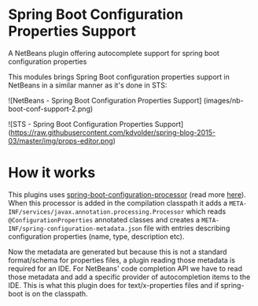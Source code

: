 # Spring Boot Configuration Properties Support
A NetBeans plugin offering autocomplete support for spring boot configuration properties

This modules brings Spring Boot configuration properties support in NetBeans
in a similar manner as it's done in STS:

![NetBeans - Spring Boot Configuration Properties Support]
(images/nb-boot-conf-support-2.png)

![STS - Spring Boot Configuration Properties Support]
(https://raw.githubusercontent.com/kdvolder/spring-blog-2015-03/master/img/props-editor.png)


# How it works

This plugins uses [spring-boot-configuration-processor](https://github.com/spring-projects/spring-boot/tree/master/spring-boot-tools/spring-boot-configuration-processor)
(read more [here](https://spring.io/blog/2015/03/18/spring-boot-support-in-spring-tool-suite-3-6-4#making-the-greeting-configurable)).
When this processor is added in the compilation classpath it adds a `META-INF/services/javax.annotation.processing.Processor`
which reads `@ConfigurationProperties` annotated classes and creates a `META-INF/spring-configuration-metadata.json` file with
entries describing configuration properties (name, type, description etc).

Now the metadata are generated but because this is not a standard format/schema for properties files, a plugin reading those
metadata is required for an IDE. For NetBeans' code completion API we have to read those metadata and add a specific provider
of autocompletion items to the IDE. This is what this plugin does for text/x-properties files and if spring-boot is on the
classpath.

